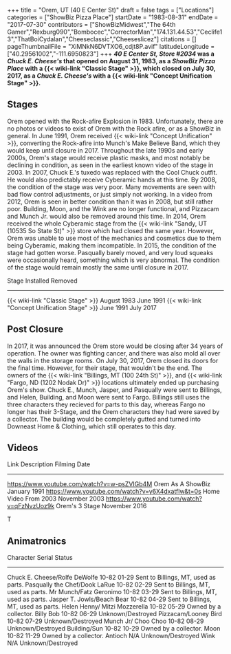 +++
title = "Orem, UT (40 E Center St)"
draft = false
tags = ["Locations"]
categories = ["ShowBiz Pizza Place"]
startDate = "1983-08-31"
endDate = "2017-07-30"
contributors = ["ShowBizMidwest","The 64th Gamer","Rexburg090","Bombocec","CorrectorMan","174.131.44.53","Ceclife13","ThatBoiCydalan","Cheeseclassic","Cheeseslicez"]
citations = []
pageThumbnailFile = "XiMNkN6DVTXO6_cdjt8P.avif"
latitudeLongitude = ["40.29561002","-111.6950823"]
+++
***40 E Center St, Store #2034* was a *Chuck E. Cheese's* that opened on August 31, 1983, as a *ShowBiz Pizza Place* with a {{< wiki-link "Classic Stage" >}}, which closed on July 30, 2017, as a *Chuck E. Cheese's* with a {{< wiki-link "Concept Unification Stage" >}}.**

## Stages

Orem opened with the Rock-afire Explosion in 1983. Unfortunately, there are no photos or videos to exist of Orem with the Rock afire, or as a ShowBiz in general.
In June 1991, Orem received {{< wiki-link "Concept Unification" >}}, converting the Rock-afire into Munch's Make Believe Band, which they would keep until closure in 2017.
Throughout the late 1990s and early 2000s, Orem's stage would receive plastic masks, and most notably be declining in condition, as seen in the earliest known video of the stage in 2003. In 2007, Chuck E.'s tuxedo was replaced with the Cool Chuck outfit. He would also predictably receive Cyberamic hands at this time.
By 2008, the condition of the stage was very poor. Many movements are seen with bad flow control adjustments, or just simply not working. In a video from 2012, Orem is seen in better condition than it was in 2008, but still rather poor. Building, Moon, and the Wink are no longer functional, and Pizzacam and Munch Jr. would also be removed around this time.
In 2014, Orem received the whole Cyberamic stage from the {{< wiki-link "Sandy, UT (10535 So State St)" >}} store which had closed the same year. However, Orem was unable to use most of the mechanics and cosmetics due to them being Cyberamic, making them incompatible.
In 2015, the condition of the stage had gotten worse. Pasqually barely moved, and very loud squeaks were occasionally heard, something which is very abnormal. The condition of the stage would remain mostly the same until closure in 2017.

  Stage                                               Installed     Removed
  --------------------------------------------------- ------------- -----------
  {{< wiki-link "Classic Stage" >}}               August 1983   June 1991
  {{< wiki-link "Concept Unification Stage" >}}   June 1991     July 2017

## Post Closure

In 2017, it was announced the Orem store would be closing after 34 years of operation. The owner was fighting cancer, and there was also mold all over the walls in the storage rooms. On July 30, 2017, Orem closed its doors for the final time. However, for their stage, that wouldn't be the end.
The owners of the {{< wiki-link "Billings, MT (100 24th St)" >}}, and {{< wiki-link "Fargo, ND (1202 Nodak Dr)" >}} locations ultimately ended up purchasing Orem's show. Chuck E., Munch, Jasper, and Pasqually were sent to Billings, and Helen, Building, and Moon were sent to Fargo. Billings still uses the three characters they recieved for parts to this day, whereas Fargo no longer has their 3-Stage, and the Orem characters they had were saved by a collector.
The building would be completely gutted and turned into Downeast Home & Clothing, which still operates to this day.

## Videos

  Link                                               Description            Filming Date
  -------------------------------------------------- ---------------------- ---------------
  https://www.youtube.com/watch?v=w-psZVIGb4M        Orem As A ShowBiz      January 1991
  https://www.youtube.com/watch?v=y6X4dxatflw&t=0s   Home Video From 2003   November 2003
  https://www.youtube.com/watch?v=qFzNvzUoz9k        Orem's 3 Stage        November 2016

T

## Animatronics

  Character                       Serial        Status
  ------------------------------- ------------- --------------------------------------
  Chuck E. Cheese/Rolfe DeWolfe   10-82 01-29   Sent to Billings, MT, used as parts.
  Pasqually the Chef/Dook LaRue   10-82 02-29   Sent to Billings, MT, used as parts.
  Mr Munch/Fatz Geronimo          10-82 03-29   Sent to Billings, MT, used as parts.
  Jasper T. Jowls/Beach Bear      10-82 04-29   Sent to Billings, MT, used as parts.
  Helen Henny/ Mitzi Mozzerella   10-82 05-29   Owned by a collector.
  Billy Bob                       10-82 06-29   Unknown/Destroyed
  Pizzacam/Looney Bird            10-82 07-29   Unknown/Destroyed
  Munch Jr/ Choo Choo             10-82 08-29   Unknown/Destroyed
  Building/Sun                    10-82 10-29   Owned by a collector.
  Moon                            10-82 11-29   Owned by a collector.
  Antioch                         N/A           Unknown/Destroyed
  Wink                            N/A           Unknown/Destroyed
